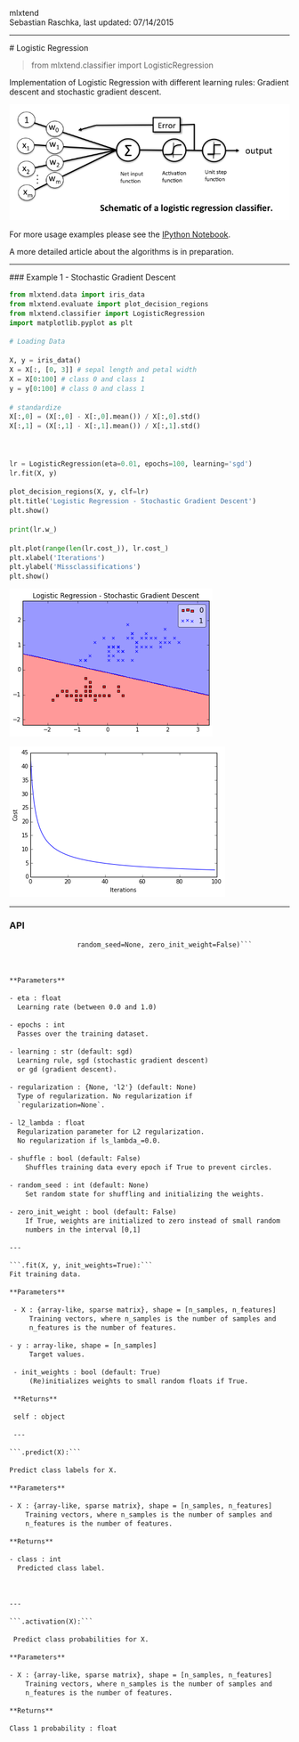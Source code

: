 mlxtend  
Sebastian Raschka, last updated: 07/14/2015



<hr>
# Logistic Regression

> from mlxtend.classifier import LogisticRegression

Implementation of Logistic Regression  with different learning rules: Gradient descent and stochastic gradient descent.

![](./img/classifier_logistic_regression_schematic.png)

For more usage examples please see the [IPython Notebook](http://nbviewer.ipython.org/github/rasbt/mlxtend/blob/master/docs/examples/classifier_logistic_regression.ipynb).

A more detailed article about the algorithms is in preparation.


<hr>
### Example 1 - Stochastic Gradient Descent

```python
from mlxtend.data import iris_data
from mlxtend.evaluate import plot_decision_regions
from mlxtend.classifier import LogisticRegression
import matplotlib.pyplot as plt

# Loading Data

X, y = iris_data()
X = X[:, [0, 3]] # sepal length and petal width
X = X[0:100] # class 0 and class 1
y = y[0:100] # class 0 and class 1

# standardize
X[:,0] = (X[:,0] - X[:,0].mean()) / X[:,0].std()
X[:,1] = (X[:,1] - X[:,1].mean()) / X[:,1].std()



lr = LogisticRegression(eta=0.01, epochs=100, learning='sgd')
lr.fit(X, y)

plot_decision_regions(X, y, clf=lr)
plt.title('Logistic Regression - Stochastic Gradient Descent')
plt.show()

print(lr.w_)

plt.plot(range(len(lr.cost_)), lr.cost_)
plt.xlabel('Iterations')
plt.ylabel('Missclassifications')
plt.show()
```


![](./img/classifier_logistic_regression_sgd_1.png)

![](./img/classifier_logistic_regression_sgd_2.png)



---

### API

```LogisticRegression(eta=0.1, epochs=50, shuffle=False,
                 random_seed=None, zero_init_weight=False)```



**Parameters**

- eta : float  
  Learning rate (between 0.0 and 1.0)

- epochs : int  
  Passes over the training dataset.

- learning : str (default: sgd)  
  Learning rule, sgd (stochastic gradient descent)
  or gd (gradient descent).

- regularization : {None, 'l2'} (default: None)  
  Type of regularization. No regularization if
  `regularization=None`.

- l2_lambda : float  
  Regularization parameter for L2 regularization.  
  No regularization if ls_lambda_=0.0.

- shuffle : bool (default: False)  
    Shuffles training data every epoch if True to prevent circles.  

- random_seed : int (default: None)  
    Set random state for shuffling and initializing the weights.  

- zero_init_weight : bool (default: False)  
    If True, weights are initialized to zero instead of small random  
    numbers in the interval [0,1]

---

```.fit(X, y, init_weights=True):```  
Fit training data.

**Parameters**

 - X : {array-like, sparse matrix}, shape = [n_samples, n_features]    
     Training vectors, where n_samples is the number of samples and  
     n_features is the number of features.

- y : array-like, shape = [n_samples]
     Target values.

 - init_weights : bool (default: True)  
     (Re)initializes weights to small random floats if True.

 **Returns**

 self : object

 ---
 
```.predict(X):```

Predict class labels for X.

**Parameters**
     
- X : {array-like, sparse matrix}, shape = [n_samples, n_features]   
    Training vectors, where n_samples is the number of samples and  
    n_features is the number of features.

**Returns**

- class : int  
  Predicted class label.

 
  
---
   
```.activation(X):```

 Predict class probabilities for X.

**Parameters**

- X : {array-like, sparse matrix}, shape = [n_samples, n_features]  
    Training vectors, where n_samples is the number of samples and  
    n_features is the number of features.

**Returns**

Class 1 probability : float

